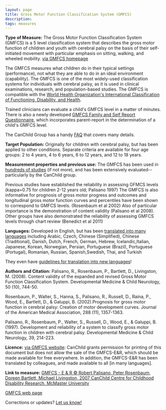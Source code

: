 ```yaml
---
layout: page
title: Gross Motor Function Classification System (GMFCS)
description:
tags: measures
---
```


**Type of Measure:**  The Gross Motor Function Classification System (GMFCS) is a 5 level classification system that describes the gross motor function of children and youth with cerebral palsy on the basis of their self-initiated movement with particular emphasis on sitting, walking, and wheeled mobility. [via GMFCS homepage](http://www.canchild.ca/en/measures/gmfcs.asp)

The GMFCS measures what children do in their typical settings (performance), not what they are able to do in an ideal environment (capability). The GMFCS is one of the most widely-used classification systems for individuals with cerebral palsy, as it is used in clinical examinations, research, and population-based studies.  The GMFCS is compatible with the [World Health Organization's International Classification of Functioning, Disability, and Health](http://www.who.int/classifications/icf/en/).

Trained clinicians can evaluate a child's GMFCS level in a matter of minutes. There is also a newly developed [GMFCS Family and Self Report Questionnaire](http://motorgrowth.canchild.ca/en/GMFCS/familyreportquestionnaire.asp), which incorporates parent-report in the determination of a child's GMFCS level.

The CanChild Group has a handy [FAQ](http://motorgrowth.canchild.ca/en/GMFCS/resources/FAQ-GMFCS.pdf) that covers many details.

**Target Population:** Originally for children with cerebral palsy, but has been applied to other conditions. Separate criteria are available for four age groups: 2 to 4 years, 4 to 6 years, 6 to 12 years, and 12 to 18 years.

**Measurement properties and previous use:** The GMFCS has been used in [hundreds of studies](http://www.ncbi.nlm.nih.gov/pubmed/?term=gmfcs) (if not more), and has been extensively evaluated--particularly by the CanChild group.

Previous studies have established the reliability in assessing GFMCS levels (kappa=0.75 for children 2-12 years old; Palisano 1997)  The GMFCS is also informative for prognosis of gross motor progress and outcomes and longitudinal gross motor function curves and percentiles have been shown to correspond to GMFCS levels.  (Rosenbaum et al 2002) Also of particular importance is the demonstration of content validity (Palisano et al 2008).  Other groups have also demonstrated the reliability of assessing GMFCS levels through chart review (Benedict et al 2011)



**Languages:** Developed in English, but has been [translated into many languages](http://www.canchild.ca/en/measures/gmfcs_expanded_revised.asp) including Arabic, Czech, Chinese (Simplified), Chinese (Traditional), Danish, Dutch, French, German, Hebrew, Icelandic,Italian, Japanese, Korean, Norwegian, Persian, Portuguese (Brazil), Portuguese (Portugal), Romanian, Russian, Spanish,Swedish, Thai, and Turkish

They even have [guidelines for translation into new languages](http://motorgrowth.canchild.ca/en/GMFCS/resources/CanChild_Guidelines_for_Translation_of_the_GMFCS.pdf)!

**Authors and Citation:** Palisano, R., Rosenbaum, P., Bartlett, D., Livingston, M. (2008). Content validity of the expanded and revised Gross Motor Function Classification System. Developmental Medicine & Child Neurology, 50 (10), 744-50.

Rosenbaum, P., Walter, S., Hanna, S., Palisano, R., Russell, D., Raina, P., Wood, E., Bartlett, D., & Galuppi, B. (2002).Prognosis for gross motor function in cerebral palsy: Creation of motor development curves. Journal of the American Medical Association, 288 (11), 1357-1363.

Palisano, R., Rosenbaum, P., Walter, S., Russell, D., Wood, E., & Galuppi, B. (1997). Development and reliability of a system to classify gross motor function in children with cerebral palsy. Developmental Medicine & Child Neurology, 39, 214-223.

**Licence:**  [via GMFCS website](http://www.canchild.ca/en/measures/gmfcs_expanded_revised.asp): CanChild grants permission for printing of this document but does not allow the sale of the GMFCS-E&R, which should be made available for free everywhere. In addition, the GMFCS-E&R has been translated by colleagues, and made available to all [in many languages].

**Link to measure:**
[GMFCS - E & R © Robert Palisano, Peter Rosenbaum, Doreen Bartlett, Michael Livingston, 2007 CanChild Centre for Childhood Disability Research, McMaster University](http://motorgrowth.canchild.ca/en/GMFCS/resources/GMFCS-ER.pdf)

[GMFCS web page](http://www.canchild.ca/en/measures/gmfcs.asp)

Corrections or updates? [Let us know!](https://www.mjmaenner.github.org/disabilitymeasures/contact)
